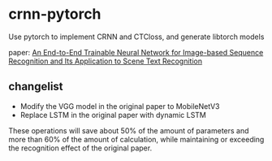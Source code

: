 # crnn-pytorch
Use pytorch to implement CRNN and CTCloss, and generate libtorch models

paper: [An End-to-End Trainable Neural Network for Image-based Sequence
Recognition and Its Application to Scene Text Recognition](https://arxiv.org/pdf/1507.05717v1.pdf)  

## changelist
* Modify the VGG model in the original paper to MobileNetV3
* Replace LSTM in the original paper with dynamic LSTM


These operations will save about 50% of the amount of parameters and more than 60% of the amount of calculation, while maintaining or exceeding the recognition effect of the original paper.